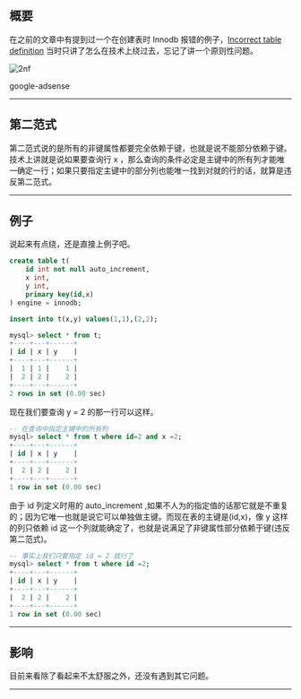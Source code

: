 ## 概要
在之前的文章中有提到过一个在创建表时 Innodb 报错的例子，[Incorrect table definition](/blogs/975818119) 当时只讲了怎么在技术上绕过去，忘记了讲一个原则性问题。

![2nf](static/2020-27/sqlpy-2nf.jpg)

google-adsense

---

## 第二范式
第二范式说的是所有的非键属性都要完全依赖于键，也就是说不能部分依赖于键。技术上讲就是说如果要查询行 x ，那么查询的条件必定是主键中的所有列才能唯一确定一行；如果只要指定主键中的部分列也能唯一找到对就的行的话，就算是违反第二范式。

---

## 例子
说起来有点绕，还是直接上例子吧。
```sql
create table t(
    id int not null auto_increment,
    x int,
    y int,
    primary key(id,x) 
) engine = innodb;

insert into t(x,y) values(1,1),(2,2);

mysql> select * from t;
+----+---+------+
| id | x | y    |
+----+---+------+
|  1 | 1 |    1 |
|  2 | 2 |    2 |
+----+---+------+
2 rows in set (0.00 sec)
```
现在我们要查询 y = 2 的那一行可以这样。
```sql
-- 在查询中指定主键中的所有列
mysql> select * from t where id=2 and x =2;
+----+---+------+
| id | x | y    |
+----+---+------+
|  2 | 2 |    2 |
+----+---+------+
1 row in set (0.00 sec)
```
由于 id 列定义时用的 auto_increment ,如果不人为的指定值的话那它就是不重复的；因为它唯一也就是说它可以单独做主键。而现在表的主键是(id,x)，像 y 这样的列只依赖 id 
这一个列就能确定了，也就是说满足了非键属性部分依赖于键(违反第二范式)。
```sql
-- 事实上我们只要指定 id = 2 就行了
mysql> select * from t where id =2; 
+----+---+------+
| id | x | y    |
+----+---+------+
|  2 | 2 |    2 |
+----+---+------+
1 row in set (0.00 sec)
```

---


## 影响
目前来看除了看起来不太舒服之外，还没有遇到其它问题。

---

